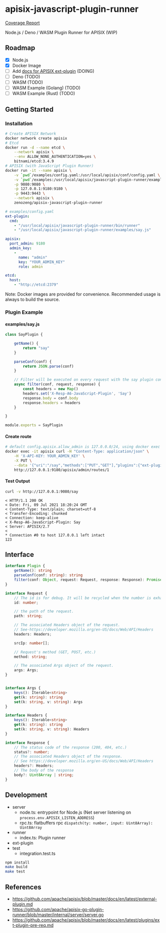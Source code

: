 # apisix-javascript-plugin-runner

[Coverage Report](https://zenozeng.github.io/apisix-javascript-plugin-runner/coverage/)

Node.js / Deno / WASM Plugin Runner for APISIX (WIP)

## Roadmap

- [x] Node.js
- [x] Docker Image
- [ ] Add [docs for APISIX ext-plugin](./docs/protocol.md) (DOING)
- [ ] Deno (TODO)
- [ ] WASM (TODO)
- [ ] WASM Example (Golang) (TODO)
- [ ] WASM Example (Rust) (TODO)

## Getting Started

### Installation

```bash
# Create APISIX Network
docker network create apisix
# Etcd
docker run -d --name etcd \
    --network apisix \
    --env ALLOW_NONE_AUTHENTICATION=yes \
    bitnami/etcd:3.4.9
# APISIX (with JavaScript Plugin Runner)
docker run -it --name apisix \
    -v `pwd`/examples/config.yaml:/usr/local/apisix/conf/config.yaml \
    -v `pwd`/examples:/usr/local/apisix/javascript-plugin-runner/examples \
    -p 9080:9080 \
    -p 127.0.0.1:9180:9180 \
    -p 9443:9443 \
    --network apisix \
    zenozeng/apisix-javascript-plugin-runner
```

```yaml
# examples/config.yaml
ext-plugin:
  cmd: 
    - "/usr/local/apisix/javascript-plugin-runner/bin/runner"
    - "/usr/local/apisix/javascript-plugin-runner/examples/say.js"

apisix:
  port_admin: 9180
  admin_key:
    -
      name: "admin"
      key: "YOUR_ADMIN_KEY"
      role: admin

etcd:
  host:
    - "http://etcd:2379"
```

Note: Docker images are provided for convenience. Recommended usage is always to build the source.

### Plugin Example

#### examples/say.js

```javascript
class SayPlugin {

    getName() {
        return "say"
    }

    parseConf(conf) {
        return JSON.parse(conf)
    }

    // Filter will be executed on every request with the say plugin configured.
    async filter(conf, request, response) {
        const headers = new Map()
        headers.set('X-Resp-A6-JavaScript-Plugin', 'Say')
        response.body = conf.body
        response.headers = headers
    }

}

module.exports = SayPlugin
```

#### Create route

```bash
# default config.apisix.allow_admin is 127.0.0.0/24, using docker exec
docker exec -it apisix curl -H "Content-Type: application/json" \
    -H 'X-API-KEY: YOUR_ADMIN_KEY' \
    -X PUT \
    --data '{"uri":"/say","methods":["PUT","GET"],"plugins":{"ext-plugin-pre-req":{"conf":[{"name":"say","value":"{\"body\":\"123\"}"}]}}}' \
    http://127.0.0.1:9180/apisix/admin/routes/1
```

#### Test Output

```bash
curl -v http://127.0.0.1:9080/say
```

```
< HTTP/1.1 200 OK
< Date: Fri, 09 Jul 2021 18:20:24 GMT
< Content-Type: text/plain; charset=utf-8
< Transfer-Encoding: chunked
< Connection: keep-alive
< X-Resp-A6-JavaScript-Plugin: Say
< Server: APISIX/2.7
< 
* Connection #0 to host 127.0.0.1 left intact
123
```

## Interface

```typescript
interface Plugin {
    getName(): string
    parseConf(conf: string): string
    filter(conf: Object, request: Request, response: Response): Promise<void>
}

interface Request {
    // The id is for debug. It will be recycled when the number is exhausted
    id: number;

    // the path of the request.
    path: string;

    // The associated Headers object of the request.
    // See·https://developer.mozilla.org/en-US/docs/Web/API/Headers
    headers: Headers;

    srcIp: number[];

    // Request's method (GET, POST, etc.)
    method: string;

    // The associated Args object of the request.
    args: Args;
}


interface Args {
    keys(): Iterable<string>
    get(k: string): string
    set(k: string, v: string): Args
}

interface Headers {
    keys(): Iterable<string>
    get(k: string): string
    set(k: string, v: string): Headers
}

interface Response {
    // The status code of the response (200, 404, etc.)
    status?: number;
    // The associated Headers object of the response.
    // See https://developer.mozilla.org/en-US/docs/Web/API/Headers
    headers?: Headers;
    // The body of the response
    body?: Uint8Array | string;
}
```

## Development

- server
    - node.ts: entrypoint for Node.js (Net server listening on `process.env.APISIX_LISTEN_ADDRESS`)
    - rpc.ts: flatbuffers rpc `dispatch(ty: number, input: Uint8Array): Uint8Array`
- runner
    - index.ts: Plugin runner
- ext-plugin
- test
    - integration.test.ts

```bash
npm install
make build
make test
```

## References

- https://github.com/apache/apisix/blob/master/docs/en/latest/external-plugin.md
- https://github.com/apache/apisix-go-plugin-runner/blob/master/internal/server/server.go
- https://github.com/apache/apisix/blob/master/docs/en/latest/plugins/ext-plugin-pre-req.md
